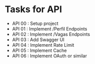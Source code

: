 # Tasks for API

 - API 00 : Setup project
 - API 01 : Implement /Perfil Endpoints
 - API 02 : Implement /Vagas Endpoints
 - API 03 : Add Swagger UI
 - API 04 : Implement Rate Limit
 - API 05 : Implement Cache
 - API 06 : Implement OAuth or similar 